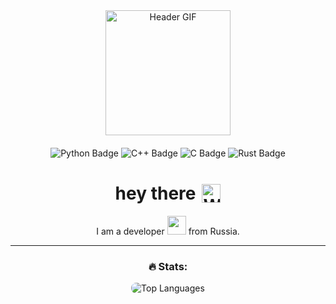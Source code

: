 <div style="text-align: center;">
  <!-- Заголовок с GIF -->
  <div id="header" style="margin-bottom: 20px;">
    <img src="https://media0.giphy.com/media/v1.Y2lkPTc5MGI3NjExM3ZmZnN6dGZjdXlwY2YyM3NqaDUzanN0NjZjbWVhc2N1dTIxMnpoMSZlcD12MV9pbnRlcm5hbF9naWZfYnlfaWQmY3Q9Zw/4ilFRqgbzbx4c/giphy.gif" width="200" alt="Header GIF"/>
  </div>

  <!-- Значки -->
  <div id="badges" style="margin-bottom: 20px;">
    <img src="https://img.shields.io/badge/python-blue?style=for-the-badge&logo=python&logoColor=yellow&color=blue" alt="Python Badge"/>
    <img src="https://img.shields.io/badge/c%2B%2B-blue?style=for-the-badge&logo=c%2B%2B&logoColor=white&color=blue" alt="C++ Badge"/>
    <img src="https://img.shields.io/badge/c-blue?style=for-the-badge&logo=c&logoColor=white&color=blue" alt="C Badge"/>
    <img src="https://img.shields.io/badge/rust-white?style=for-the-badge&logo=rust&logoColor=black" alt="Rust Badge"/>
  </div>

  <!-- Заголовок с GIF -->
  <h1 style="display: flex; align-items: center; justify-content: center; gap: 10px;">
    hey there
    <img src="https://media.giphy.com/media/hvRJCLFzcasrR4ia7z/giphy.gif" width="30px" alt="Wave"/>
  </h1>

  <!-- Описание -->
  <p style="text-align: center;">I am a developer <img src="https://media.giphy.com/media/WUlplcMpOCEmTGBtBW/giphy.gif" width="30"> from Russia.</p>

  <!-- Статистика -->
  <hr/>
  <h3 style="text-align: center;">🔥 Stats:</h3>
  
  <!-- Блок с языками-->
  <div style="display: flex; justify-content: center; margin-top: 10px;">
    <a href="https://github.com/anuraghazra/github-readme-stats" target="_blank" style="text-decoration: none;">
      <img src='https://github-readme-stats.vercel.app/api/top-langs/?username=Saka1r&layout=compact&theme=vision-friendly-dark' alt='Top Languages' style='border-radius: 8px;'/>
    </a>
  </div>
</div>
